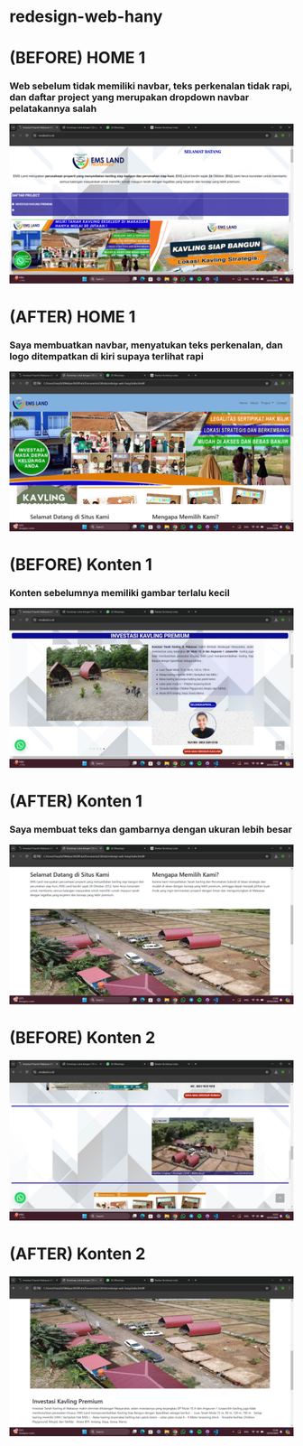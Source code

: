 # redesign-web-hany

# (BEFORE) HOME 1
### Web sebelum tidak memiliki navbar, teks perkenalan tidak rapi, dan daftar project yang merupakan dropdown navbar pelatakannya salah
![text](https://github.com/hanymelyani/redesign-web-hany/blob/main/Screenshot/(Before)%20Navbar.png)
# (AFTER) HOME 1
### Saya membuatkan navbar, menyatukan teks perkenalan, dan logo ditempatkan di kiri supaya terlihat rapi 
 ![text](https://github.com/hanymelyani/redesign-web-hany/blob/main/Screenshot/(After)%20Home.png)

 # (BEFORE) Konten 1
 ### Konten sebelumnya memiliki gambar terlalu kecil
 ![text](https://github.com/hanymelyani/redesign-web-hany/blob/main/Screenshot/(Before)%20Konten%201.png)
 # (AFTER) Konten 1
 ### Saya membuat teks dan gambarnya dengan ukuran lebih besar
 ![text](https://github.com/hanymelyani/redesign-web-hany/blob/main/Screenshot/(After)%20Konten%201.png)

 # (BEFORE) Konten 2
 ### 
 ![text](https://github.com/hanymelyani/redesign-web-hany/blob/main/Screenshot/(Before)%20Konten%202.png)
 ###
 # (AFTER) Konten 2
 ###
 ![text](https://github.com/hanymelyani/redesign-web-hany/blob/main/Screenshot/(After)%20Konten%202.png)
